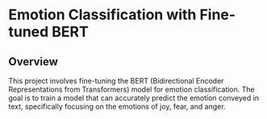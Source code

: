 # Emotion Classification with Fine-tuned BERT

## Overview

This project involves fine-tuning the BERT (Bidirectional Encoder Representations from Transformers) model for emotion classification. The goal is to train a model that can accurately predict the emotion conveyed in text, specifically focusing on the emotions of joy, fear, and anger.
